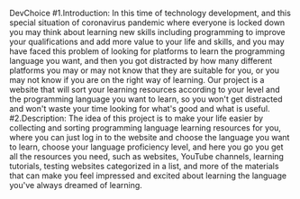 DevChoice
#1.Introduction:
In this time of technology development, and this special situation of coronavirus pandemic where everyone is locked down you may think about learning new skills including programming to improve your qualifications and add more value to your life and skills, and you may have faced this problem of looking for platforms to learn the programming language you want, and then you got distracted by how many different platforms you may or may not know that they are suitable for you, or you may not know if you are on the right way of learning. 
Our project is a website that will sort your learning resources according to your level and the programming language you want to learn, so you won't get distracted and won't waste your time looking for what's good and what is useful.
#2.Description: 
The idea of this project is to make your life easier by collecting and sorting programming language learning resources for you, where you can just log in to the website and choose the language you want to learn, choose your language proficiency level, and here you go you get all the resources you need, such as websites, YouTube channels, learning tutorials, testing websites categorized in a list, and more of the materials that can make you feel impressed and excited about learning the language you've always dreamed of learning.

